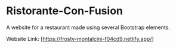 # Ristorante-Con-Fusion
A website for a restaurant made using several Bootstrap elements.

Website Link: [https://frosty-montalcini-f04cd9.netlify.app/]
